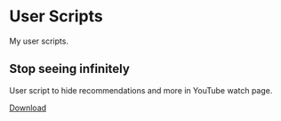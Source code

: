 # User Scripts
My user scripts.

## Stop seeing infinitely

User script to hide recommendations and more in YouTube watch page.

[Download](https://github.com/kawamataryo/userscripts/raw/main/src/stop-seeing-infinitely.user.js)
